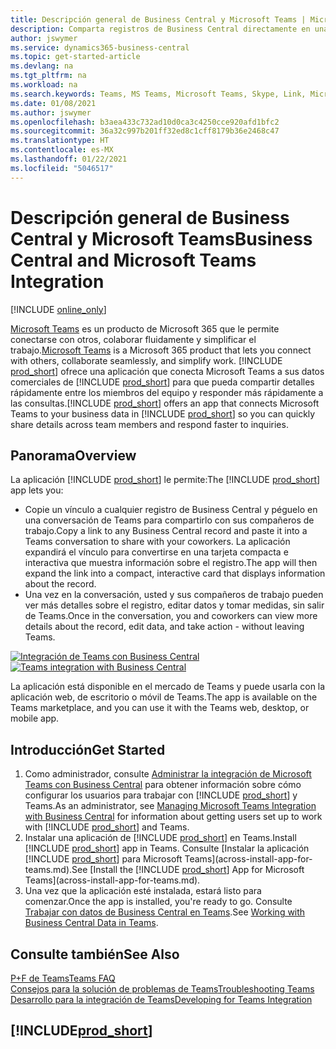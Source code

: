 ```yaml
---
title: Descripción general de Business Central y Microsoft Teams | Microsoft Docs
description: Comparta registros de Business Central directamente en una conversación de Teams.
author: jswymer
ms.service: dynamics365-business-central
ms.topic: get-started-article
ms.devlang: na
ms.tgt_pltfrm: na
ms.workload: na
ms.search.keywords: Teams, MS Teams, Microsoft Teams, Skype, Link, Microsoft 365, collaborate, collaboration, teamwork
ms.date: 01/08/2021
ms.author: jswymer
ms.openlocfilehash: b3aea433c732ad10d0ca3c4250cce920afd1bfc2
ms.sourcegitcommit: 36a32c997b201ff32ed8c1cff8179b36e2468c47
ms.translationtype: HT
ms.contentlocale: es-MX
ms.lasthandoff: 01/22/2021
ms.locfileid: "5046517"
---
```

# <a name="business-central-and-microsoft-teams-integration"></a><span data-ttu-id="f6a5b-103">Descripción general de Business Central y Microsoft Teams</span><span class="sxs-lookup"><span data-stu-id="f6a5b-103">Business Central and Microsoft Teams Integration</span></span>

[!INCLUDE [online_only](includes/online_only.md)]

<span data-ttu-id="f6a5b-104">[Microsoft Teams](https://www.microsoft.com/en-us/microsoft-365/microsoft-teams) es un producto de Microsoft 365 que le permite conectarse con otros, colaborar fluidamente y simplificar el trabajo.</span><span class="sxs-lookup"><span data-stu-id="f6a5b-104">[Microsoft Teams](https://www.microsoft.com/en-us/microsoft-365/microsoft-teams) is a Microsoft 365 product that lets you connect with others, collaborate seamlessly, and simplify work.</span></span> <span data-ttu-id="f6a5b-105">[!INCLUDE [prod_short](includes/prod_short.md)] ofrece una aplicación que conecta Microsoft Teams a sus datos comerciales de [!INCLUDE [prod_short](includes/prod_short.md)] para que pueda compartir detalles rápidamente entre los miembros del equipo y responder más rápidamente a las consultas.</span><span class="sxs-lookup"><span data-stu-id="f6a5b-105">[!INCLUDE [prod_short](includes/prod_short.md)] offers an app that connects Microsoft Teams to your business data in [!INCLUDE [prod_short](includes/prod_short.md)] so you can quickly share details across team members and respond faster to inquiries.</span></span>

## <a name="overview"></a><span data-ttu-id="f6a5b-106">Panorama</span><span class="sxs-lookup"><span data-stu-id="f6a5b-106">Overview</span></span>

<span data-ttu-id="f6a5b-107">La aplicación [!INCLUDE [prod_short](includes/prod_short.md)] le permite:</span><span class="sxs-lookup"><span data-stu-id="f6a5b-107">The [!INCLUDE [prod_short](includes/prod_short.md)] app lets you:</span></span>

- <span data-ttu-id="f6a5b-108">Copie un vínculo a cualquier registro de Business Central y péguelo en una conversación de Teams para compartirlo con sus compañeros de trabajo.</span><span class="sxs-lookup"><span data-stu-id="f6a5b-108">Copy a link to any Business Central record and paste it into a Teams conversation to share with your coworkers.</span></span> <span data-ttu-id="f6a5b-109">La aplicación expandirá el vínculo para convertirse en una tarjeta compacta e interactiva que muestra información sobre el registro.</span><span class="sxs-lookup"><span data-stu-id="f6a5b-109">The app will then expand the link into a compact, interactive card that displays information about the record.</span></span>
- <span data-ttu-id="f6a5b-110">Una vez en la conversación, usted y sus compañeros de trabajo pueden ver más detalles sobre el registro, editar datos y tomar medidas, sin salir de Teams.</span><span class="sxs-lookup"><span data-stu-id="f6a5b-110">Once in the conversation, you and coworkers can view more details about the record, edit data, and take action - without leaving Teams.</span></span>

<span data-ttu-id="f6a5b-111">[![Integración de Teams con Business Central](media/teams-intro-v3.png)](media/teams-intro-v3.png#lightbox)</span><span class="sxs-lookup"><span data-stu-id="f6a5b-111">[![Teams integration with Business Central](media/teams-intro-v3.png)](media/teams-intro-v3.png#lightbox)</span></span>

<span data-ttu-id="f6a5b-112">La aplicación está disponible en el mercado de Teams y puede usarla con la aplicación web, de escritorio o móvil de Teams.</span><span class="sxs-lookup"><span data-stu-id="f6a5b-112">The app is available on the Teams marketplace, and you can use it with the Teams web, desktop, or mobile app.</span></span>

## <a name="get-started"></a><span data-ttu-id="f6a5b-113">Introducción</span><span class="sxs-lookup"><span data-stu-id="f6a5b-113">Get Started</span></span>

1. <span data-ttu-id="f6a5b-114">Como administrador, consulte [Administrar la integración de Microsoft Teams con Business Central](admin-teams-integration.md) para obtener información sobre cómo configurar los usuarios para trabajar con [!INCLUDE [prod_short](includes/prod_short.md)] y Teams.</span><span class="sxs-lookup"><span data-stu-id="f6a5b-114">As an administrator, see [Managing Microsoft Teams Integration with Business Central](admin-teams-integration.md) for information about getting users set up to work with [!INCLUDE [prod_short](includes/prod_short.md)] and Teams.</span></span>
2. <span data-ttu-id="f6a5b-115">Instalar una aplicación de [!INCLUDE [prod_short](includes/prod_short.md)] en Teams.</span><span class="sxs-lookup"><span data-stu-id="f6a5b-115">Install [!INCLUDE [prod_short](includes/prod_short.md)] app in Teams.</span></span> <span data-ttu-id="f6a5b-116">Consulte [Instalar la aplicación [!INCLUDE [prod_short](includes/prod_short.md)] para Microsoft Teams](across-install-app-for-teams.md).</span><span class="sxs-lookup"><span data-stu-id="f6a5b-116">See [Install the [!INCLUDE [prod_short](includes/prod_short.md)] App for Microsoft Teams](across-install-app-for-teams.md).</span></span>
3. <span data-ttu-id="f6a5b-117">Una vez que la aplicación esté instalada, estará listo para comenzar.</span><span class="sxs-lookup"><span data-stu-id="f6a5b-117">Once the app is installed, you're ready to go.</span></span> <span data-ttu-id="f6a5b-118">Consulte [Trabajar con datos de Business Central en Teams](across-working-with-teams.md).</span><span class="sxs-lookup"><span data-stu-id="f6a5b-118">See [Working with Business Central Data in Teams](across-working-with-teams.md).</span></span> 

## <a name="see-also"></a><span data-ttu-id="f6a5b-119">Consulte también</span><span class="sxs-lookup"><span data-stu-id="f6a5b-119">See Also</span></span>

[<span data-ttu-id="f6a5b-120">P+F de Teams</span><span class="sxs-lookup"><span data-stu-id="f6a5b-120">Teams FAQ</span></span>](teams-faq.md)  
[<span data-ttu-id="f6a5b-121">Consejos para la solución de problemas de Teams</span><span class="sxs-lookup"><span data-stu-id="f6a5b-121">Troubleshooting Teams</span></span>](admin-teams-troubleshooting.md)  
[<span data-ttu-id="f6a5b-122">Desarrollo para la integración de Teams</span><span class="sxs-lookup"><span data-stu-id="f6a5b-122">Developing for Teams Integration</span></span>](/dynamics365/business-central/dev-itpro/developer/devenv-develop-for-teams)  
## [!INCLUDE[prod_short](includes/free_trial_md.md)]  

